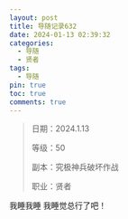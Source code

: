 ```yaml
---
layout: post
title: 导随记录632
date: 2024-01-13 02:39:32
categories:
  - 导随
  - 贤者
tags:
  - 导随
pin: true
toc: true
comments: true
---
```

> 日期：2024.1.13
>
> 等级：50
>
> 副本：究极神兵破坏作战
>
> 职业：贤者

我睡我睡 我睡觉总行了吧！